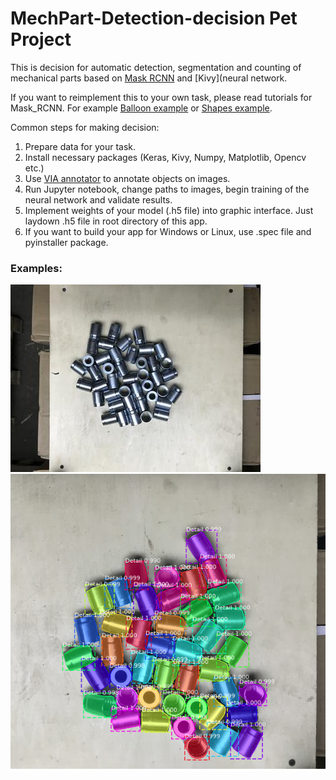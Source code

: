 # MechPart-Detection-decision Pet Project

This is decision for automatic detection, segmentation and counting of mechanical parts based on [Mask RCNN](https://github.com/matterport/Mask_RCNN) and [Kivy](neural network.

If you want to reimplement this to your own task, please read tutorials for Mask_RCNN. For example [Balloon example](https://github.com/matterport/Mask_RCNN/tree/master/samples/balloon) or [Shapes example](https://github.com/matterport/Mask_RCNN/blob/master/samples/shapes/train_shapes.ipynb). 

Common steps for making decision:
1. Prepare data for your task.
2. Install necessary packages (Keras, Kivy, Numpy, Matplotlib, Opencv etc.) 
3. Use [VIA annotator](http://www.robots.ox.ac.uk/~vgg/software/via/) to  annotate objects on images.
4. Run Jupyter notebook, change paths to images, begin training of the neural network and validate results.
5. Implement weights of your model (.h5 file) into graphic interface. Just laydown .h5 file in root directory of this app.
6. If you want to build your app for Windows or Linux, use .spec file and pyinstaller package.

### Examples:
![Raw](imgs/125_small.JPG)
![After NN processing](imgs/mechparts.png)

